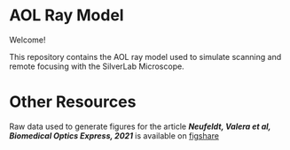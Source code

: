 # AOL Ray Model

Welcome!

This repository contains the AOL ray model used to simulate scanning and remote focusing with the SilverLab Microscope. 

# Other Resources

Raw data used to generate figures for the article ***Neufeldt, Valera et al, Biomedical Optics Express, 2021*** is available on [figshare](https://doi.org/10.5522/04/14614071) 